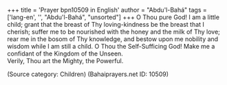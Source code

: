 +++
title = 'Prayer bpn10509 in English'
author = "Abdu'l-Bahá"
tags = ['lang-en', '', "Abdu'l-Bahá", "unsorted"]
+++
O Thou pure God!  I am a little child; grant that the breast of Thy loving-kindness be the breast that I cherish; suffer me to be nourished with the honey and the milk of Thy love; rear me in the bosom of Thy knowledge, and bestow upon me nobility and wisdom while I am still a child. O Thou the Self-Sufficing God!  Make me a confidant of the Kingdom of the Unseen.  
Verily, Thou art the Mighty, the Powerful.

(Source category: Children)
(Bahaiprayers.net ID: 10509)
